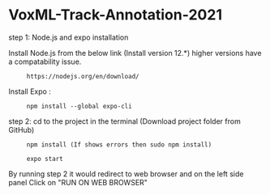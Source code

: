 # VoxML-Track-Annotation-2021
step 1: Node.js and expo installation

 Install Node.js from the below link (Install version 12.*) higher versions have a compatability issue.

         https://nodejs.org/en/download/
 Install Expo : 

         npm install --global expo-cli

step 2: cd to the project in the terminal (Download project folder from GitHub)
         
         npm install (If shows errors then sudo npm install) 
         
         expo start

By running step 2 it would redirect to web browser and on the left side panel Click on "RUN ON WEB BROWSER"

